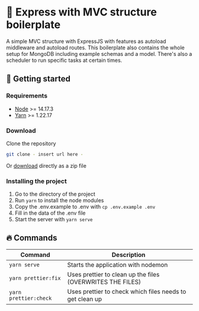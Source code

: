 # 📘 Express with MVC structure boilerplate

A simple MVC structure with ExpressJS with features as autoload middleware and autoload routes. This boilerplate also contains the whole setup for MongoDB including example schemas and a model. There's also a scheduler to run specific tasks at certain times.

## 🔧 Getting started

### Requirements

- [Node](https://nodejs.org/en/) >= 14.17.3
- [Yarn](https://yarnpkg.com/) >= 1.22.17

### Download

Clone the repository

```sh
git clone - insert url here -
```

Or [download]() directly as a zip file

### Installing the project

1. Go to the directory of the project
2. Run `yarn` to install the node modules
3. Copy the .env.example to .env with `cp .env.example .env`
4. Fill in the data of the .env file
5. Start the server with `yarn serve`

## 🔥 Commands

| Command               | Description                                                |
| --------------------- | ---------------------------------------------------------- |
| `yarn serve`          | Starts the application with nodemon                        |
| `yarn prettier:fix`   | Uses prettier to clean up the files (OVERWRITES THE FILES) |
| `yarn prettier:check` | Uses prettier to check which files needs to get clean up   |
